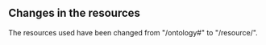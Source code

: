 ## Changes in the resources

The resources used have been changed from "/ontology#" to "/resource/".
